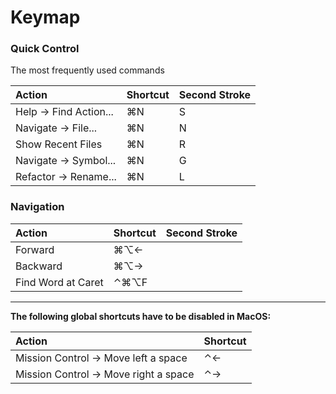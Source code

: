 # Keymap

### Quick Control

The most frequently used commands

| Action                                    | Shortcut | Second Stroke |
|:------------------------------------------|:---------|:--------------|
| Help -> Find Action...                    | ⌘N      | S             |
| Navigate -> File...	                      | ⌘N      | N             |
| Show Recent Files   	                    | ⌘N      | R             |
| Navigate -> Symbol...	                    | ⌘N      | G             |
| Refactor -> Rename...	                    | ⌘N      | L             |


### Navigation

| Action                                    | Shortcut | Second Stroke |
|:------------------------------------------|:---------|:--------------|
| Forward	                                  | ⌘⌥←   |               |
| Backward	                                | ⌘⌥→    |               |
| Find Word at Caret                        | ⌃⌘⌥F   |               |

---


**The following global shortcuts have to be disabled in MacOS:**

|  Action                                   | Shortcut |
|:------------------------------------------|:---------|
| Mission Control -> Move left a space	    | ⌃←      |
| Mission Control -> Move right a space	    | ⌃→       |

